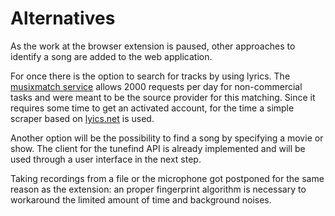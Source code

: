 # Alternatives

As the work at the browser extension is paused, other approaches to identify a song are added to the web application. 

For once there is the option to search for tracks by using lyrics. The [musixmatch service](https://developer.musixmatch.com/) allows 2000 requests per day for non-commercial tasks and were meant to be the source provider for this matching. Since it requires some time to get an activated account, for the time a simple scraper based on [lyics.net](http://lyrics.net) is used.

Another option will be the possibility to find a song by specifying a movie or show. The client for the tunefind API is already implemented and will be used through a user interface in the next step.

Taking recordings from a file or the microphone got postponed for the same reason as the extension: an proper fingerprint algorithm is necessary to workaround the limited amount of time and background noises.